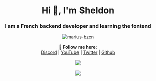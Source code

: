 <h1 align="center">Hi 👋, I'm $heldon</h1>
<h3 align="center">I am a French backend developer and learning the fontend</h3>
<p align="center"> <img src="https://komarev.com/ghpvc/?username=marius-bzcn&label=Profile%20views&color=0e75b6&style=flat" alt="marius-bzcn" /> </p>

<p align="center">
  <b>🖤 Follow me here:</b><br>
  <a href="https://discord.gg/AyRpxcn3gc">Discord</a> |
  <a href="https://www.youtube.com/channel/UCmsp5QT7vjxK-PVG7XI0X0w">YouTube</a> |
  <a href="https://twitter.com/Sheldon_Dev">Twitter</a> |
  <a href="https://github.com/Sheldon-Java">Github</a>
  <br><br>
  <img src="https://cdn.discordapp.com/attachments/836678459505246260/844723368489123870/68747470733a2f2f6d656469612e646973636f72646170702e6e65742f6174746163686d656e74732f383133363833303031.gif">
  <br><br>
  <img src="https://discord.c99.nl/widget/theme-2/884335452851679292.png">
</p>
